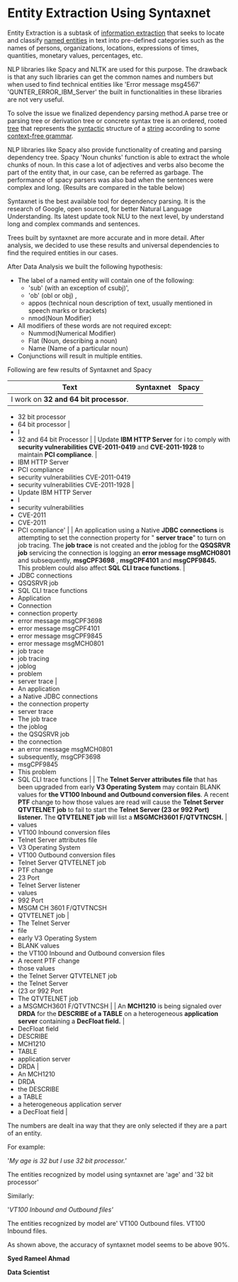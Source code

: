# Entity Extraction Using Syntaxnet



Entity Extraction is a subtask of [information extraction](https://en.wikipedia.org/wiki/Information_extraction) that seeks to locate and classify [named entities](https://en.wikipedia.org/wiki/Named_entity) in text into pre-defined categories such as the names of persons, organizations, locations, expressions of times, quantities, monetary values, percentages, etc.

NLP libraries like Spacy and NLTK are used for this purpose. The drawback is that any such libraries can get the common names and numbers but when used to find technical entities like &#39;Error message msg4567&#39; &#39;QUNTER\_ERROR\_IBM\_Server&#39; the built in functionalities in these libraries are not very useful.

To solve the issue we finalized dependency parsing method.A parse tree or parsing tree or derivation tree or concrete syntax tree is an ordered, rooted [tree](https://en.wikipedia.org/wiki/Tree_(data_structure)) that represents the [syntactic](https://en.wikipedia.org/wiki/Syntax) structure of a [string](https://en.wikipedia.org/wiki/String_(computer_science)) according to some [context-free grammar](https://en.wikipedia.org/wiki/Context-free_grammar).

NLP libraries like Spacy also provide functionality of creating and parsing dependency tree. Spacy &#39;Noun chunks&#39; function is able to extract the whole chunks of noun. In this case a lot of adjectives and verbs also become the part of the entity that, in our case, can be referred as garbage. The performance of spacy parsers was also bad when the sentences were complex and long. (Results are compared in the table below)

Syntaxnet is the best available tool for dependency parsing. It is the research of Google, open sourced, for better Natural Language Understanding. Its latest update took NLU to the next level, by understand long and complex commands and sentences.

Trees built by syntaxnet are more accurate and in more detail. After analysis, we decided to use these results and universal dependencies to find the required entities in our cases.

After Data Analysis we built the following hypothesis:

- The label of a named entity will contain one of the following:
  -  &#39;sub&#39; (with an exception of csubj)&#39;,
  - &#39;ob&#39; (obl or obj) ,
  - appos (technical noun description of text, usually mentioned in speech marks or brackets)
  - nmod(Noun Modifier)
- All modifiers of these words are not required except:
  - Nummod(Numerical Modifier)
  - Flat (Noun, describing a noun)
  - Name (Name of a particular noun)
- Conjunctions will result in multiple entities.

Following are few results of Syntaxnet and Spacy

| **Text** | **Syntaxnet** | **Spacy** |
| --- | --- | --- |
| I work on **32 and 64 bit processor**. |
- 32 bit processor
- 64 bit processor
 |
- I
- 32 and 64 bit Processor
  |
| Update **IBM HTTP Server** for i to comply with **security vulnerabilities CVE-2011-0419** and **CVE-2011-1928** to maintain **PCI compliance**. |
- IBM HTTP Server
- PCI compliance
- security vulnerabilities CVE-2011-0419
- security vulnerabilities CVE-2011-1928
  |
- Update IBM HTTP Server
- I
- security vulnerabilities
- CVE-2011
- CVE-2011
- PCI compliance&#39;
  |
| An application using a Native **JDBC connections** is attempting to set the connection property for &quot; **server trace**&quot; to turn on job tracing. The **job trace** is not created and the joblog for the **QSQSRVR job** servicing the connection is logging an **error message msgMCH0801** and subsequently, **msgCPF3698** , **msgCPF4101** and **msgCPF9845.** This problem could also affect **SQL CLI trace functions**. |
- JDBC connections
- QSQSRVR job
- SQL CLI trace functions
- Application
- Connection
- connection property
- error message msgCPF3698
- error message msgCPF4101
- error message msgCPF9845
- error message msgMCH0801
- job trace
- job tracing
- joblog
- problem
- server trace
  |
- An application
- a Native JDBC connections
- the connection property
- server trace
- The job trace
- the joblog
- the QSQSRVR job
- the connection
- an error message msgMCH0801
- subsequently, msgCPF3698
- msgCPF9845
- This problem
- SQL CLI trace functions
  |
| The **Telnet Server attributes file** that has been upgraded from early **V3 Operating System** may contain BLANK values for **the VT100 Inbound and Outbound conversion files**. A recent **PTF** change to how those values are read will cause the **Telnet Server QTVTELNET job** to fail to start the **Telnet Server (23 or 992 Port) listener.** The **QTVTELNET job** will list a **MSGMCH3601 F/QTVTNCSH.** |
- values
- VT100 Inbound conversion files
- Telnet Server attributes file
- V3 Operating System
- VT100 Outbound conversion files
- Telnet Server QTVTELNET job
- PTF change
- 23 Port
- Telnet Server listener
- values
- 992 Port
- MSGM CH 3601 F/QTVTNCSH
- QTVTELNET job
  |
- The Telnet Server
- file
- early V3 Operating System
- BLANK values
- the VT100 Inbound and Outbound conversion files
- A recent PTF change
- those values
- the Telnet Server QTVTELNET job
- the Telnet Server
- (23 or 992 Port
- The QTVTELNET job
- a MSGMCH3601 F/QTVTNCSH
  |
| An **MCH1210** is being signaled over **DRDA** for the **DESCRIBE of a TABLE** on a heterogeneous **application server** containing a **DecFloat field.** |
- DecFloat field
- DESCRIBE
- MCH1210
- TABLE
- application server
- DRDA
  |
- An MCH1210
- DRDA
- the DESCRIBE
- a TABLE
- a heterogeneous application server
- a DecFloat field
  |

The numbers are dealt ina way that they are only selected if they are a part of an entity.

For example:

&#39;_My age is 32 but I use 32 bit processor.&#39;_

The entities recognized by model using syntaxnet are &#39;age&#39; and &#39;32 bit processor&#39;

Similarly:

&#39;_VT100 Inbound and Outbound files&#39;_

The entities recognized by model are&#39; VT100 Outbound files. VT100 Inbound files.

As shown above, the accuracy of syntaxnet model seems to be above 90%.



**Syed Rameel Ahmad**

**Data Scientist**
